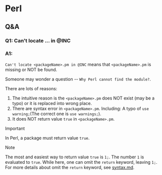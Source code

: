 # Perl
## Q&A
### Q1: Can't locate ... in @INC
### A1:
`Can't locate <packageName>.pm in @INC` means that `<packageName>.pm` is missing or NOT be found.

Someone may wonder a question -- `Why Perl cannot find the module?`.

There are lots of reasons:

1. The intuitive reason is the `<packageName>.pm` does NOT exist (may be a typo) or it is replaced into wrong place.
2. There are syntax error in `<packageName>.pm`. Including: A typo of `use warning;`(The correct one is `use warnings;`).
3. It does NOT return value `true` in `<packageName>.pm`.

> [!IMPORTANT]
> In Perl, a package must return value `true`.

> [!NOTE]
> The most and easiest way to return value `true` is `1;`. The number `1` is evaluated to `true`. While here, one can omit the `return` keyword, leaving `1;`. For more details about omit the `return` keyword, see [syntax.md](https://github.com/40843245/Perl/blob/main/syntax.md).
